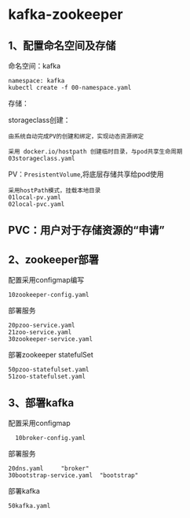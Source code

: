 # kafka-zookeeper

## 1、配置命名空间及存储  

命名空间：kafka  

    namespace: kafka
    kubectl create -f 00-namespace.yaml
    

存储：

storageclass创建： 

    由系统自动完成PV的创建和绑定，实现动态资源绑定
    
    采用 docker.io/hostpath 创建临时目录，与pod共享生命周期
    03storageclass.yaml
    
PV：`PresistentVolume`,将底层存储共享给pod使用
    
    采用hostPath模式，挂载本地目录
    01local-pv.yaml
    02local-pvc.yaml

PVC：用户对于存储资源的“申请”  
---
## 2、zookeeper部署

配置采用configmap编写

    10zookeeper-config.yaml
    
部署服务

    20pzoo-service.yaml
    21zoo-service.yaml
    30zookeeper-service.yaml
    
部署zookeeper  statefulSet

    50pzoo-statefulset.yaml
    51zoo-statefulset.yaml
    
## 3、部署kafka

配置采用configmap

      10broker-config.yaml
          
部署服务

    20dns.yaml     "broker"
    30bootstrap-service.yaml  "bootstrap"


部署kafka

    50kafka.yaml

